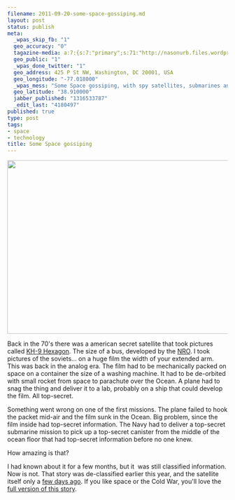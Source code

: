 ```yaml
--- 
filename: 2011-09-20-some-space-gossiping.md
layout: post
status: publish
meta: 
  _wpas_skip_fb: "1"
  geo_accuracy: "0"
  tagazine-media: a:7:{s:7:"primary";s:71:"http://nasonurb.files.wordpress.com/2011/09/kh-9_hexagon_satellite.jpeg";s:6:"images";a:1:{s:71:"http://nasonurb.files.wordpress.com/2011/09/kh-9_hexagon_satellite.jpeg";a:6:{s:8:"file_url";s:71:"http://nasonurb.files.wordpress.com/2011/09/kh-9_hexagon_satellite.jpeg";s:5:"width";s:3:"800";s:6:"height";s:3:"495";s:4:"type";s:5:"image";s:4:"area";s:6:"396000";s:9:"file_path";s:0:"";}}s:6:"videos";a:0:{}s:11:"image_count";s:1:"1";s:6:"author";s:7:"4180497";s:7:"blog_id";s:7:"8438084";s:9:"mod_stamp";s:19:"2011-09-20 15:49:46";}
  geo_public: "1"
  _wpas_done_twitter: "1"
  geo_address: 425 P St NW, Washington, DC 20001, USA
  geo_longitude: "-77.018000"
  _wpas_mess: "Some Space gossiping, with spy satellites, submarines and a big #fail. "
  geo_latitude: "38.910000"
  jabber_published: "1316533787"
  _edit_last: "4180497"
published: true
type: post
tags: 
- space
- technology
title: Some Space gossiping
---
```

<a href="http://en.wikipedia.org/wiki/File:KH-9_HEXAGON_satellite.jpg"><img class="aligncenter size-full wp-image-2032" title="KH-9_HEXAGON_satellite" src="http://nasonurb.files.wordpress.com/2011/09/kh-9_hexagon_satellite.jpeg" alt="" width="640" height="396" /></a>

Back in the 70's there was a american secret satellite that took pictures called <a href="http://en.wikipedia.org/wiki/KH-9_Hexagon">KH-9 Hexagon</a>. The size of a bus, developed by the <a href="http://en.wikipedia.org/wiki/National_Reconnaissance_Office">NRO</a>. I took pictures of the soviets... on a huge film the width of your extended arm. This was back in the analog era. The film had to be mechanically packed on space on a container the size of a washing machine. It had to be de-orbited with small rocket from space to parachute over the Ocean. A plane had to snag the thing and deliver it to a lab, probably on a ship that could develop the film. All top-secret.

Something went wrong on one of the first missions. The plane failed to hook the packet mid-air and the film sunk in the Ocean. Big problem, since the film inside had top-secret information. The Navy had to deliver a top-secret submarine mission to pick up a top-secret canister from the middle of the ocean floor that had top-secret information before no one knew.

How amazing is that?

I had known about it for a few months, but it  was still classified information. Now is not. That story was de-classified earlier this year, and the satellite itself only a <a href="http://www.spaceref.com/news/viewnews.html?id=1568">few days ago</a>. If you like space or the Cold War, you'll love the<a href="http://www.thespacereview.com/article/1785/1"> full version of this story</a>.
